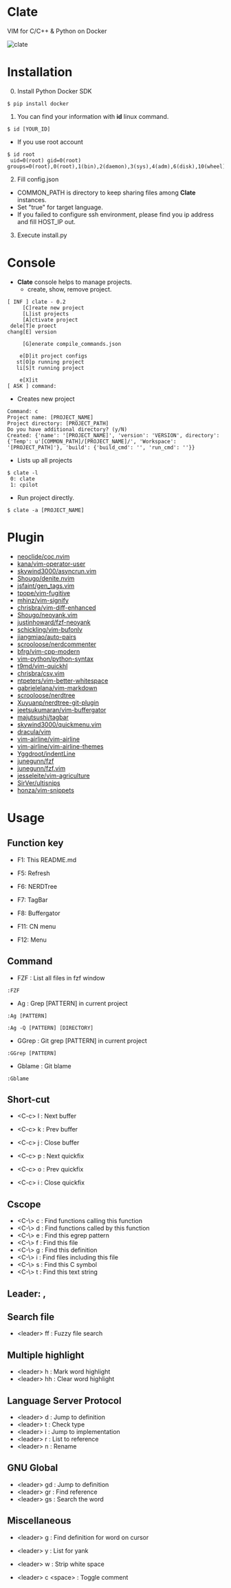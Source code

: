 # Clate
VIM for C/C++ & Python on Docker

![clate](img/clate.png "clate")

# Installation
0. Install Python Docker SDK
```
$ pip install docker
```
1. You can find your information with **id** linux command.
```
$ id [YOUR_ID]
```
  - If you use root account
```
$ id root
 uid=0(root) gid=0(root) groups=0(root),0(root),1(bin),2(daemon),3(sys),4(adm),6(disk),10(wheel),11(floppy),20(dialout),26(tape),27(video)
```
2. Fill config.json
  - COMMON_PATH is directory to keep sharing files among **Clate** instances.
  - Set "true" for target language.
  - If you failed to configure ssh environment, please find you ip address and fill HOST_IP out.
3. Execute install.py

# Console
* **Clate** console helps to manage projects.
  - create, show, remove project.
```
[ INF ] clate - 0.2
     [C]reate new project
     [L]ist projects
     [A]ctivate project
 dele[T]e proect
chang[E] version

     [G]enerate compile_commands.json

    e[D]it project configs
   st[O]p running project
   li[S]t running project

    e[X]it
[ ASK ] command:
```
* Creates new project
```
Command: c
Project name: [PROJECT_NAME]
Project directory: [PROJECT_PATH]
Do you have additional directory? (y/N)
Created: {'name': '[PROJECT_NAME]', 'version': 'VERSION', directory': {'Temp': u'[COMMON_PATH]/[PROJECT_NAME]/', 'Workspace': '[PROJECT_PATH]'}, 'build': {'build_cmd': '', 'run_cmd': ''}}
```
* Lists up all projects
```
$ clate -l
 0: clate
 1: cpilot
```
* Run project directly.
```
$ clate -a [PROJECT_NAME]
```

# Plugin
* [neoclide/coc.nvim](https://github.com/neoclide/coc.nvim)
* [kana/vim-operator-user](https://github.com/kana/vim-operator-user)
* [skywind3000/asyncrun.vim](https://github.com/skywind3000/asyncrun.vim)
* [Shougo/denite.nvim](https://github.com/Shougo/denite.nvim)
* [jsfaint/gen_tags.vim](https://github.com/jsfaint/gen_tags.vim)
* [tpope/vim-fugitive](https://github.com/tpope/vim-fugitive)
* [mhinz/vim-signify](https://github.com/mhinz/vim-signify)
* [chrisbra/vim-diff-enhanced](https://github.com/chrisbra/vim-diff-enhanced)
* [Shougo/neoyank.vim](https://github.com/Shougo/neoyank.vim)
* [justinhoward/fzf-neoyank](https://github.com/justinhoward/fzf-neoyank)
* [schickling/vim-bufonly](https://github.com/schickling/vim-bufonly)
* [jiangmiao/auto-pairs](https://github.com/jiangmiao/auto-pairs)
* [scrooloose/nerdcommenter](https://github.com/scrooloose/nerdcommenter)
* [bfrg/vim-cpp-modern](https://github.com/bfrg/vim-cpp-modern)
* [vim-python/python-syntax](https://github.com/vim-python/python-syntax)
* [t9md/vim-quickhl](https://github.com/t9md/vim-quickhl)
* [chrisbra/csv.vim](https://github.com/chrisbra/csv.vim)
* [ntpeters/vim-better-whitespace](https://github.com/ntpeters/vim-better-whitespace)
* [gabrielelana/vim-markdown](https://github.com/gabrielelana/vim-markdown)
* [scrooloose/nerdtree](https://github.com/scrooloose/nerdtree)
* [Xuyuanp/nerdtree-git-plugin](https://github.com/Xuyuanp/nerdtree-git-plugin)
* [jeetsukumaran/vim-buffergator](https://github.com/jeetsukumaran/vim-buffergator)
* [majutsushi/tagbar](https://github.com/majutsushi/tagbar)
* [skywind3000/quickmenu.vim](https://github.com/skywind3000/quickmenu.vim)
* [dracula/vim](https://github.com/dracula/vim)
* [vim-airline/vim-airline](https://github.com/vim-airline/vim-airline)
* [vim-airline/vim-airline-themes](https://github.com/vim-airline/vim-airline-themes)
* [Yggdroot/indentLine](https://github.com/Yggdroot/indentLine)
* [junegunn/fzf](https://github.com/junegunn/fzf)
* [junegunn/fzf.vim](https://github.com/junegunn/fzf.vim)
* [jesseleite/vim-agriculture](https://github.com/jesseleite/vim-agriculture)
* [SirVer/ultisnips](https://github.com/SirVer/ultisnips)
* [honza/vim-snippets](https://github.com/honza/vim-snippets)

# Usage

## Function key
*  F1: This README.md
*  F5: Refresh
*  F6: NERDTree
*  F7: TagBar
*  F8: Buffergator

* F11: CN menu
* F12: Menu

## Command
* FZF     : List all files in fzf window

```:FZF```

* Ag      : Grep [PATTERN] in current project

```:Ag [PATTERN]```

```:Ag -Q [PATTERN] [DIRECTORY]```

* GGrep   : Git grep [PATTERN] in current project

```:GGrep [PATTERN]```

* Gblame  : Git blame

```:Gblame```


## Short-cut
* &lt;C-c> l     : Next buffer
* &lt;C-c> k     : Prev buffer
* &lt;C-c> j     : Close buffer

* &lt;C-c> p     : Next quickfix
* &lt;C-c> o     : Prev quickfix
* &lt;C-c> i     : Close quickfix

## Cscope
* &lt;C-\\> c    : Find functions calling this function
* &lt;C-\\> d    : Find functions called by this function
* &lt;C-\\> e    : Find this egrep pattern
* &lt;C-\\> f    : Find this file
* &lt;C-\\> g    : Find this definition
* &lt;C-\\> i    : Find files including this file
* &lt;C-\\> s    : Find this C symbol
* &lt;C-\\> t    : Find this text string

## Leader: ,

## Search file
* &lt;leader> ff : Fuzzy file search

## Multiple highlight
* &lt;leader> h  : Mark word highlight
* &lt;leader> hh : Clear word highlight

## Language Server Protocol
* &lt;leader> d  : Jump to definition
* &lt;leader> t  : Check type
* &lt;leader> i  : Jump to implementation
* &lt;leader> r  : List to reference
* &lt;leader> n  : Rename

## GNU Global
* &lt;leader> gd  : Jump to definition
* &lt;leader> gr  : Find reference
* &lt;leader> gs  : Search the word

## Miscellaneous
* &lt;leader> g  : Find definition for word on cursor

* &lt;leader> y  : List for yank

* &lt;leader> w  : Strip white space

* &lt;leader> c &lt;space> : Toggle comment
